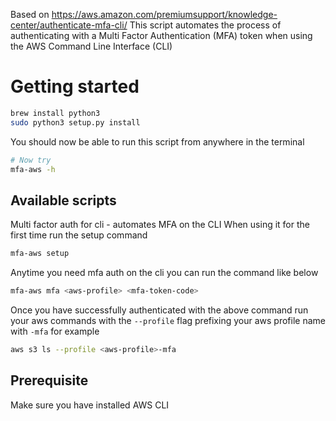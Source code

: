 Based on https://aws.amazon.com/premiumsupport/knowledge-center/authenticate-mfa-cli/ This script automates the process of authenticating with a Multi Factor Authentication (MFA) token when using the
AWS Command Line Interface (CLI)

# Getting started

```sh
brew install python3
sudo python3 setup.py install
```
You should now be able to run this script from anywhere in the terminal

```sh
# Now try
mfa-aws -h
```

## Available scripts
Multi factor auth for cli - automates MFA on the CLI
When using it for the first time run the setup command
```sh
mfa-aws setup
```

Anytime you need mfa auth on the cli you can run the command like below
```sh
mfa-aws mfa <aws-profile> <mfa-token-code>
```
Once you have successfully authenticated with the above command run your aws commands with the `--profile`
flag prefixing your aws profile name with `-mfa` for example

```sh
aws s3 ls --profile <aws-profile>-mfa
```

## Prerequisite
Make sure you have installed AWS CLI

